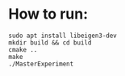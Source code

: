 # How to run:

```
sudo apt install libeigen3-dev
mkdir build && cd build
cmake ..
make 
./MasterExperiment
```

